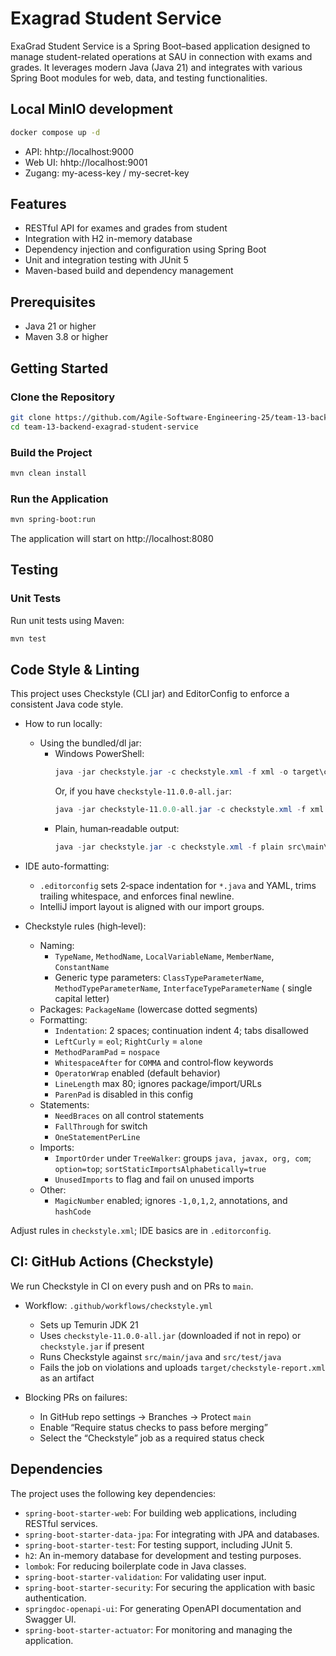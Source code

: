# Exagrad Student Service

ExaGrad Student Service is a Spring Boot–based application designed to manage student-related
operations at SAU
in connection with exams and grades. It leverages modern Java (Java 21) and integrates with various
Spring Boot
modules for web, data, and testing functionalities.

## Local MinIO development

```bash
docker compose up -d
```

- API: hhtp://localhost:9000
- Web UI: hhtp://localhost:9001
- Zugang: my-acess-key / my-secret-key

## Features

- RESTful API for exames and grades from student
- Integration with H2 in-memory database
- Dependency injection and configuration using Spring Boot
- Unit and integration testing with JUnit 5
- Maven-based build and dependency management

## Prerequisites

- Java 21 or higher
- Maven 3.8 or higher

## Getting Started

### Clone the Repository

```bash
git clone https://github.com/Agile-Software-Engineering-25/team-13-backend-exagrad-student-service.git
cd team-13-backend-exagrad-student-service
```

### Build the Project

```bash
mvn clean install
```

### Run the Application

```bash
mvn spring-boot:run
```

The application will start on http://localhost:8080

## Testing

### Unit Tests

Run unit tests using Maven:

```bash
mvn test
```

## Code Style & Linting

This project uses Checkstyle (CLI jar) and EditorConfig to enforce a consistent Java code style.

- How to run locally:
    - Using the bundled/dl jar:
        - Windows PowerShell:
          ```powershell
          java -jar checkstyle.jar -c checkstyle.xml -f xml -o target\checkstyle-report.xml src\main\java src\test\java
          ```
          Or, if you have `checkstyle-11.0.0-all.jar`:
          ```powershell
          java -jar checkstyle-11.0.0-all.jar -c checkstyle.xml -f xml -o target\checkstyle-report.xml src\main\java src\test\java
          ```
        - Plain, human‑readable output:
          ```powershell
          java -jar checkstyle.jar -c checkstyle.xml -f plain src\main\java src\test\java
          ```

- IDE auto-formatting:
    - `.editorconfig` sets 2‑space indentation for `*.java` and YAML, trims trailing whitespace, and
      enforces final newline.
    - IntelliJ import layout is aligned with our import groups.

- Checkstyle rules (high‑level):
    - Naming:
        - `TypeName`, `MethodName`, `LocalVariableName`, `MemberName`, `ConstantName`
        - Generic type
          parameters: `ClassTypeParameterName`, `MethodTypeParameterName`, `InterfaceTypeParameterName` (
          single capital letter)
    - Packages: `PackageName` (lowercase dotted segments)
    - Formatting:
        - `Indentation`: 2 spaces; continuation indent 4; tabs disallowed
        - `LeftCurly` = `eol`; `RightCurly` = `alone`
        - `MethodParamPad` = `nospace`
        - `WhitespaceAfter` for `COMMA` and control‑flow keywords
        - `OperatorWrap` enabled (default behavior)
        - `LineLength` max 80; ignores package/import/URLs
        - `ParenPad` is disabled in this config
    - Statements:
        - `NeedBraces` on all control statements
        - `FallThrough` for switch
        - `OneStatementPerLine`
    - Imports:
        - `ImportOrder` under `TreeWalker`:
          groups `java, javax, org, com`; `option=top`; `sortStaticImportsAlphabetically=true`
        - `UnusedImports` to flag and fail on unused imports
    - Other:
        - `MagicNumber` enabled; ignores `-1,0,1,2`, annotations, and `hashCode`

Adjust rules in `checkstyle.xml`; IDE basics are in `.editorconfig`.

## CI: GitHub Actions (Checkstyle)

We run Checkstyle in CI on every push and on PRs to `main`.

- Workflow: `.github/workflows/checkstyle.yml`
    - Sets up Temurin JDK 21
    - Uses `checkstyle-11.0.0-all.jar` (downloaded if not in repo) or `checkstyle.jar` if present
    - Runs Checkstyle against `src/main/java` and `src/test/java`
    - Fails the job on violations and uploads `target/checkstyle-report.xml` as an artifact

- Blocking PRs on failures:
    - In GitHub repo settings → Branches → Protect `main`
    - Enable “Require status checks to pass before merging”
    - Select the “Checkstyle” job as a required status check

## Dependencies

The project uses the following key dependencies:

- `spring-boot-starter-web`: For building web applications, including RESTful services.
- `spring-boot-starter-data-jpa`: For integrating with JPA and databases.
- `spring-boot-starter-test`: For testing support, including JUnit 5.
- `h2`: An in-memory database for development and testing purposes.
- `lombok`: For reducing boilerplate code in Java classes.
- `spring-boot-starter-validation`: For validating user input.
- `spring-boot-starter-security`: For securing the application with basic authentication.
- `springdoc-openapi-ui`: For generating OpenAPI documentation and Swagger UI.
- `spring-boot-starter-actuator`: For monitoring and managing the application.
